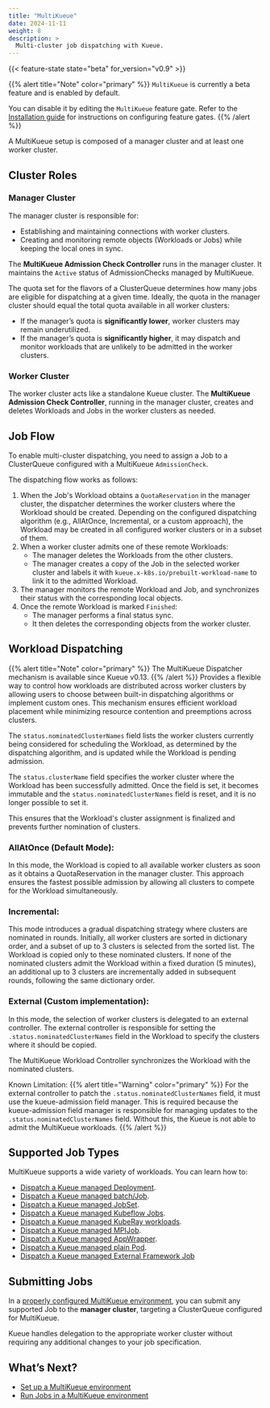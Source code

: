 ```yaml
---
title: "MultiKueue"
date: 2024-11-11
weight: 8
description: >
  Multi-cluster job dispatching with Kueue.
---
```


{{< feature-state state="beta" for_version="v0.9" >}}

{{% alert title="Note" color="primary" %}}
`MultiKueue` is currently a beta feature and is enabled by default.

You can disable it by editing the `MultiKueue` feature gate. Refer to the
[Installation guide](/docs/installation/#change-the-feature-gates-configuration)
for instructions on configuring feature gates.
{{% /alert %}}

A MultiKueue setup is composed of a manager cluster and at least one worker cluster.

## Cluster Roles

### Manager Cluster

The manager cluster is responsible for:

- Establishing and maintaining connections with worker clusters.
- Creating and monitoring remote objects (Workloads or Jobs) while keeping the local ones in sync.

The **MultiKueue Admission Check Controller** runs in the manager cluster.
It maintains the `Active` status of AdmissionChecks managed by MultiKueue.

The quota set for the flavors of a ClusterQueue determines how many jobs are eligible for dispatching
at a given time. Ideally, the quota in the manager cluster should equal the total quota available in all worker clusters:

- If the manager’s quota is **significantly lower**, worker clusters may remain underutilized.
- If the manager’s quota is **significantly higher**, it may dispatch and monitor workloads
  that are unlikely to be admitted in the worker clusters.

### Worker Cluster

The worker cluster acts like a standalone Kueue cluster.
The **MultiKueue Admission Check Controller**, running in the manager cluster,
creates and deletes Workloads and Jobs in the worker clusters as needed.

## Job Flow

To enable multi-cluster dispatching, you need to assign a Job to a ClusterQueue configured with a MultiKueue `AdmissionCheck`.

The dispatching flow works as follows:

1. When the Job's Workload obtains a `QuotaReservation` in the manager cluster,
   the dispatcher determines the worker clusters where the Workload should be created.
   Depending on the configured dispatching algorithm (e.g., AllAtOnce, Incremental, or a custom approach),
   the Workload may be created in all configured worker clusters or in a subset of them.
2. When a worker cluster admits one of these remote Workloads:
   - The manager deletes the Workloads from the other clusters.
   - The manager creates a copy of the Job in the selected worker cluster and labels it
     with `kueue.x-k8s.io/prebuilt-workload-name` to link it to the admitted Workload.
3. The manager monitors the remote Workload and Job, and synchronizes their status with
   the corresponding local objects.
4. Once the remote Workload is marked `Finished`:
   - The manager performs a final status sync.
   - It then deletes the corresponding objects from the worker cluster.

## Workload Dispatching

{{% alert title="Note" color="primary" %}}
The MultiKueue Dispatcher mechanism is available since Kueue v0.13.
{{% /alert %}}
Provides a flexible way to control how workloads are distributed across worker clusters
by allowing users to choose between built-in dispatching algorithms or implement custom ones.
This mechanism ensures efficient workload placement while minimizing resource contention and preemptions across clusters.

The `status.nominatedClusterNames` field lists the worker clusters currently being considered for scheduling the Workload,
as determined by the dispatching algorithm, and is updated while the Workload is pending admission.

The `status.clusterName` field specifies the worker cluster where the Workload has been successfully admitted.
Once the field is set, it becomes immutable and the `status.nominatedClusterNames` field is reset,
and it is no longer possible to set it. 

This ensures that the Workload's cluster assignment is finalized and prevents further nomination of clusters.

### AllAtOnce (Default Mode):
In this mode, the Workload is copied to all available worker clusters as soon as it obtains a QuotaReservation in the manager cluster.
This approach ensures the fastest possible admission by allowing all clusters to compete for the Workload simultaneously.

### Incremental:
This mode introduces a gradual dispatching strategy where clusters are nominated in rounds.
Initially, all worker clusters are sorted in dictionary order, and a subset of up to 3 clusters is selected from the sorted list.
The Workload is copied only to these nominated clusters.
If none of the nominated clusters admit the Workload within a fixed duration (5 minutes),
an additional up to 3 clusters are incrementally added in subsequent rounds, following the same dictionary order.

### External (Custom implementation):
In this mode, the selection of worker clusters is delegated to an external controller.
The external controller is responsible for setting the `.status.nominatedClusterNames` field in the Workload to specify the clusters where it should be copied.

The MultiKueue Workload Controller synchronizes the Workload with the nominated clusters.

Known Limitation:
{{% alert title="Warning" color="primary" %}}
For the external controller to patch the `.status.nominatedClusterNames` field, it must use the kueue-admission field manager.
This is required because the kueue-admission field manager is responsible for managing updates to the `.status.nominatedClusterNames` field.
Without this, the Kueue is not able to admit the MultiKueue workloads.
{{% /alert %}}

## Supported Job Types

MultiKueue supports a wide variety of workloads. You can learn how to:

- [Dispatch a Kueue managed Deployment](docs/tasks/run/multikueue/deployment).
- [Dispatch a Kueue managed batch/Job](docs/tasks/run/multikueue/job).
- [Dispatch a Kueue managed JobSet](docs/tasks/run/multikueue/jobset).
- [Dispatch a Kueue managed Kubeflow Jobs](docs/tasks/run/multikueue/kubeflow).
- [Dispatch a Kueue managed KubeRay workloads](docs/tasks/run/multikueue/kuberay).
- [Dispatch a Kueue managed MPIJob](docs/tasks/run/multikueue/mpijob).
- [Dispatch a Kueue managed AppWrapper](docs/tasks/run/multikueue/appwrapper).
- [Dispatch a Kueue managed plain Pod](docs/tasks/run/multikueue/plain_pods).
- [Dispatch a Kueue managed External Framework Job](docs/tasks/run/multikueue/external-frameworks.md)

## Submitting Jobs

In a [properly configured MultiKueue environment](/docs/tasks/manage/setup_multikueue),
you can submit any supported Job to the **manager cluster**, targeting a ClusterQueue configured for MultiKueue.

Kueue handles delegation to the appropriate worker cluster without requiring any additional changes to your job specification.

## What’s Next?

- [Set up a MultiKueue environment](/docs/tasks/manage/setup_multikueue/)
- [Run Jobs in a MultiKueue environment](/docs/tasks/run/multikueue)
